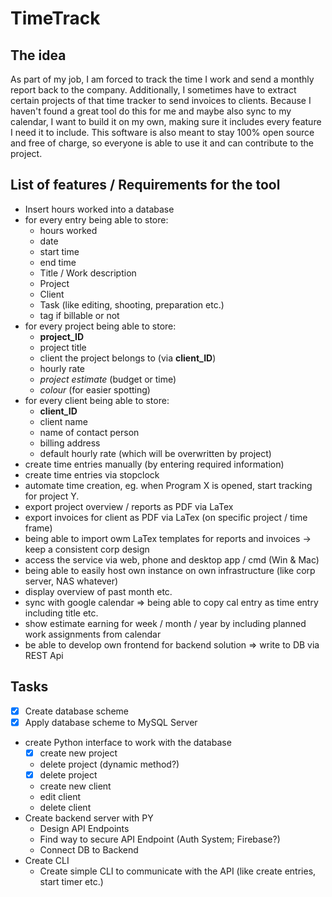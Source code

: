 # TimeTrack

## The idea

As part of my job, I am forced to track the time I work and send a monthly report back to the company. Additionally, I sometimes have to extract certain projects of that time tracker to send invoices to clients. Because I haven't found a great tool do this for me and maybe also sync to my calendar, I want to build it on my own, making sure it includes every feature I need it to include. This software is also meant to stay 100% open source and free of charge, so everyone is able to use it and can contribute to the project.

## List of features / Requirements for the tool

- Insert hours worked into a database
- for every entry being able to store:
    - hours worked
    - date
    - start time
    - end time
    - Title / Work description
    - Project
    - Client
    - Task (like editing, shooting, preparation etc.)
    - tag if billable or not
- for every project being able to store:
    - **project_ID**
    - project title
    - client the project belongs to (via **client_ID**)
    - hourly rate
    - *project estimate* (budget or time)
    - *colour* (for easier spotting)
- for every client being able to store:
    - **client_ID**
    - client name
    - name of contact person
    - billing address
    - default hourly rate (which will be overwritten by project)
- create time entries manually (by entering required information)
- create time entries via stopclock
- automate time creation, eg. when Program X is opened, start tracking for project Y.
- export project overview / reports as PDF via LaTex
- export invoices for client as PDF via LaTex (on specific project / time frame)
- being able to import owm LaTex templates for reports and invoices -> keep a consistent corp design
- access the service via web, phone and desktop app / cmd (Win & Mac)
- being able to easily host own instance on own infrastructure (like corp server, NAS whatever)
- display overview of past month etc.
- sync with google calendar => being able to copy cal entry as time entry including title etc.
- show estimate earning for week / month / year by including planned work assignments from calendar
- be able to develop own frontend for backend solution => write to DB via REST Api

## Tasks
- [x] Create database scheme
- [x] Apply database scheme to MySQL Server
- create Python interface to work with the database
    - [x] create new project
    - delete project (dynamic method?)
    - [x] delete project
    - create new client
    - edit client
    - delete client
- Create backend server with PY
    - Design API Endpoints
    - Find way to secure API Endpoint (Auth System; Firebase?)
    - Connect DB to Backend
- Create CLI
    - Create simple CLI to communicate with the API (like create entries, start timer etc.)
